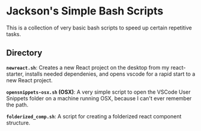 # Jackson's Simple Bash Scripts

This is a collection of very basic bash scripts to speed up certain repetitive tasks.

## Directory

**`newreact.sh`**: Creates a new React project on the desktop from my react-starter, installs needed dependenies, and opens vscode for a rapid start to a new React project.

**`opensnippets-osx.sh` (OSX)**: A very simple script to open the VSCode User Snippets folder on a machine running OSX, because I can't ever remember the path.

**`folderized_comp.sh`**: A script for creating a folderized react component structure.
